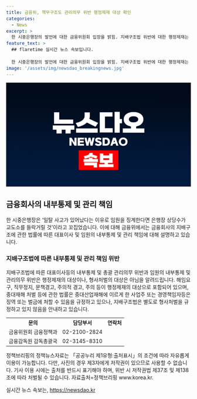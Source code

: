 ```yaml
---
title: 금융위, 책무구조도 관리의무 위반 행정제재 대상 확인
categories:
  - News
excerpt: >
  한 시중은행장의 발언에 대한 금융위원회 입장을 밝힘. 지배구조법 위반에 대한 행정제재는 가능하나, 형사처벌은 적용되지 않음. 금융감독원 및 금융위에 문의 바람. (요약문)은행장 발언과 관련된 금융위원회 입장 발표. 지배구조법 위반 시 행정제재 가능하나, 형사처벌은 적용 안됨. 관련 문의처: 금융위원회, 금융감독원. (출처: 정책브리핑)
feature_text: >
  ## flaretime 실시간 뉴스 속보입니다.

  한 시중은행장의 발언에 대한 금융위원회 입장을 밝힘. 지배구조법 위반에 대한 행정제재는 가능하나, 형사처벌은 적용되지 않음. 금융감독원 및 금융위에 문의 바람. (요약문)은행장 발언과 관련된 금융위원회 입장 발표. 지배구조법 위반 시 행정제재 가능하나, 형사처벌은 적용 안됨. 관련 문의처: 금융위원회, 금융감독원. (출처: 정책브리핑)
image: '/assets/img/newsdao_breakingnews.jpg'
---
```


<p><img src="/assets/img/newsdao_breakingnews.jpg" alt="flaretime 속보" /></p>

<h2 data-ke-size="size26">금융회사의 내부통제 및 관리 책임</h2>

<p data-ke-size="size16">한 시중은행장은 ‘일탈 사고가 있어났다는 이유로 임원을 징계한다면 은행장 상당수가 교도소를 들락거릴 것’이라고 꼬집었습니다. 이에 대해 금융위에서는 금융회사의 지배구조에 관한 법률에 따른 대표이사 및 임원의 내부통제 및 관리 책임에 대해 설명하고 있습니다.</p>

<h3>지배구조법에 따른 내부통제 및 관리 책임 위반</h3>

<p data-ke-size="size16">지배구조법에 따른 대표이사등의 내부통제 및 총괄 관리의무 위반과 임원의 내부통제 및 관리의무 위반은 행정제재의 대상이나, 형사처벌의 대상은 아님을 알려드립니다. 해임요구, 직무정지, 문책경고, 주의적 경고, 주의 등이 행정제재의 대상으로 포함되어 있으며, 중대재해 처벌 등에 관한 법률은 중대산업재해에 이르게 한 사업주 또는 경영책임자등은 징역 또는 벌금에 처할 수 있음을 규정하고 있으나, 지배구조법은 별도로 형사처벌을 규정하고 있지 않음을 안내하고 있습니다.</p>

<table>
    <tr>
        <td style="text-align: center; height: 17px;"><b>문의</b></td>
        <td style="text-align: center; height: 17px;"><b>담당부서</b></td>
        <td style="text-align: center; height: 17px;"><b>연락처</b></td>
    </tr>
    <tr>
        <td>금융위원회 금융정책과</td>
        <td>02-2100-2824</td>
    </tr>
    <tr>
        <td>금융감독원 감독총괄국</td>
        <td>02-3145-8310</td>
    </tr>
</table>

<p data-ke-size="size16">정책브리핑의 정책뉴스자료는 「공공누리 제1유형:출처표시」의 조건에 따라 자유롭게 이용이 가능합니다. 다만, 사진의 경우 제3자에게 저작권이 있으므로 사용할 수 없습니다. 기사 이용 시에는 출처를 반드시 표기해야 하며, 위반 시 저작권법 제37조 및 제138조에 따라 처벌될 수 있습니다. <span>자료출처=정책브리핑 www.korea.kr</span>.</p>
실시간 뉴스 속보는, <a href="https://newsdao.kr" rel="dofollow">https://newsdao.kr</a>


